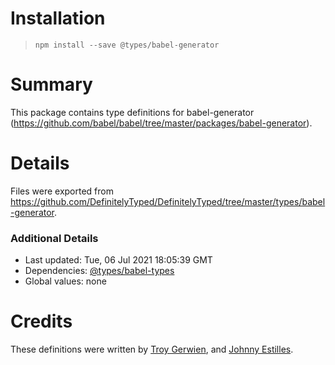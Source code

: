 # Installation
> `npm install --save @types/babel-generator`

# Summary
This package contains type definitions for babel-generator (https://github.com/babel/babel/tree/master/packages/babel-generator).

# Details
Files were exported from https://github.com/DefinitelyTyped/DefinitelyTyped/tree/master/types/babel-generator.

### Additional Details
 * Last updated: Tue, 06 Jul 2021 18:05:39 GMT
 * Dependencies: [@types/babel-types](https://npmjs.com/package/@types/babel-types)
 * Global values: none

# Credits
These definitions were written by [Troy Gerwien](https://github.com/yortus), and [Johnny Estilles](https://github.com/johnnyestilles).
